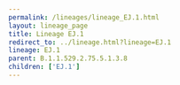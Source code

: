 ```yaml
---
permalink: /lineages/lineage_EJ.1.html
layout: lineage_page
title: Lineage EJ.1
redirect_to: ../lineage.html?lineage=EJ.1
lineage: EJ.1
parent: B.1.1.529.2.75.5.1.3.8
children: ['EJ.1']
---
```

